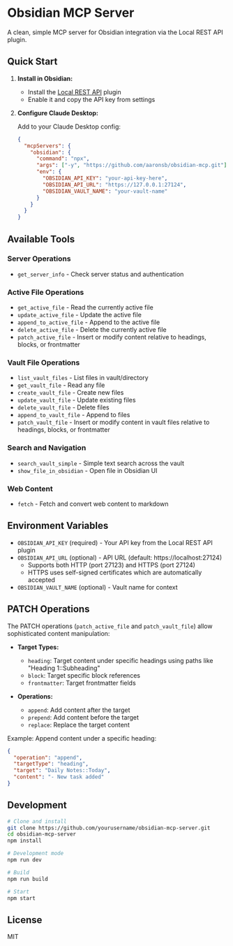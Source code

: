 # Obsidian MCP Server

A clean, simple MCP server for Obsidian integration via the Local REST API plugin.

## Quick Start

1. **Install in Obsidian:**
   - Install the [Local REST API](https://github.com/coddingtonbear/obsidian-local-rest-api) plugin
   - Enable it and copy the API key from settings

2. **Configure Claude Desktop:**
   
   Add to your Claude Desktop config:
   ```json
   {
     "mcpServers": {
       "obsidian": {
         "command": "npx",
         "args": ["-y", "https://github.com/aaronsb/obsidian-mcp.git"],
         "env": {
           "OBSIDIAN_API_KEY": "your-api-key-here",
           "OBSIDIAN_API_URL": "https://127.0.0.1:27124",
           "OBSIDIAN_VAULT_NAME": "your-vault-name"
         }
       }
     }
   }
   ```

## Available Tools

### Server Operations
- `get_server_info` - Check server status and authentication

### Active File Operations
- `get_active_file` - Read the currently active file
- `update_active_file` - Update the active file
- `append_to_active_file` - Append to the active file
- `delete_active_file` - Delete the currently active file
- `patch_active_file` - Insert or modify content relative to headings, blocks, or frontmatter

### Vault File Operations
- `list_vault_files` - List files in vault/directory
- `get_vault_file` - Read any file
- `create_vault_file` - Create new files
- `update_vault_file` - Update existing files
- `delete_vault_file` - Delete files
- `append_to_vault_file` - Append to files
- `patch_vault_file` - Insert or modify content in vault files relative to headings, blocks, or frontmatter

### Search and Navigation
- `search_vault_simple` - Simple text search across the vault
- `show_file_in_obsidian` - Open file in Obsidian UI

### Web Content
- `fetch` - Fetch and convert web content to markdown

## Environment Variables

- `OBSIDIAN_API_KEY` (required) - Your API key from the Local REST API plugin
- `OBSIDIAN_API_URL` (optional) - API URL (default: https://localhost:27124)
  - Supports both HTTP (port 27123) and HTTPS (port 27124)
  - HTTPS uses self-signed certificates which are automatically accepted
- `OBSIDIAN_VAULT_NAME` (optional) - Vault name for context

## PATCH Operations

The PATCH operations (`patch_active_file` and `patch_vault_file`) allow sophisticated content manipulation:

- **Target Types:**
  - `heading`: Target content under specific headings using paths like "Heading 1::Subheading"
  - `block`: Target specific block references
  - `frontmatter`: Target frontmatter fields

- **Operations:**
  - `append`: Add content after the target
  - `prepend`: Add content before the target
  - `replace`: Replace the target content

Example: Append content under a specific heading:
```json
{
  "operation": "append",
  "targetType": "heading",
  "target": "Daily Notes::Today",
  "content": "- New task added"
}
```

## Development

```bash
# Clone and install
git clone https://github.com/yourusername/obsidian-mcp-server.git
cd obsidian-mcp-server
npm install

# Development mode
npm run dev

# Build
npm run build

# Start
npm start
```

## License

MIT